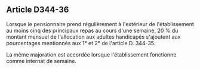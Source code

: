 ## Article D344-36

Lorsque le pensionnaire prend régulièrement à l'extérieur de l'établissement au moins cinq des principaux
repas au cours d'une semaine, 20 % du montant mensuel de l'allocation aux adultes handicapés s'ajoutent aux
pourcentages mentionnés aux 1° et 2° de l'article D. 344-35.

La même majoration est accordée lorsque l'établissement fonctionne comme internat de semaine.

